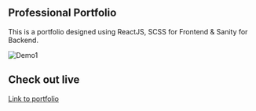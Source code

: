## Professional Portfolio

This is a portfolio designed using ReactJS, SCSS for Frontend & Sanity for Backend.

<div>
<img src="./Demo/Portfolio_Demo.gif" alt="Demo1">
</div>

## Check out live

[Link to portfolio](https://souravm-portfolio.netlify.app/)
